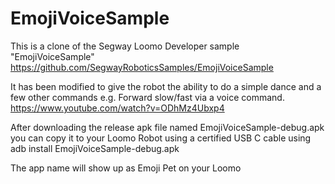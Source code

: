 # EmojiVoiceSample
This is a clone of the Segway Loomo Developer sample "EmojiVoiceSample" https://github.com/SegwayRoboticsSamples/EmojiVoiceSample 

It has been modified to give the robot the ability to do a simple dance and a few other commands e.g. Forward slow/fast via a voice command.
https://www.youtube.com/watch?v=ODhMz4Ubxp4

After downloading the release apk file named EmojiVoiceSample-debug.apk you can copy it to your Loomo Robot using a certified USB C cable using adb install EmojiVoiceSample-debug.apk

The app name will show up as Emoji Pet on your Loomo
